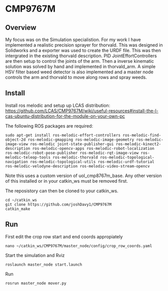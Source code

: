 # CMP9767M

## Overview
My focus was on the Simulation specialistion. For my work I have implemented a realistic precision sprayer for thorvald. This was designed in Solidworks and a exporter was used to create the URDF file. This was then intergrated in the existing thorvald description. PID JointEffortControllers are then setup to control the joints of the arm. Then a inverse kinematic solution was solved by hand and implemented in thorvald_arm. A simple HSV filter based weed detector is also implemented and a master node controls the arm and thorvald to move along rows and spray weeds.

## Install 
Install ros melodic and setup up LCAS distribution:
https://github.com/LCAS/CMP9767M/wiki/useful-resources#install-the-l-cas-ubuntu-distribution-for-the-module-on-your-own-pc

The following ROS packages are required:
```
sudo apt-get install ros-melodic-effort-controllers ros-melodic-find-object-2d ros-melodic-gmapping ros-melodic-image-geometry ros-melodic-image-view ros-melodic joint-state-publisher-gui ros-melodic-kinect2-description ros-melodic-opencv-apps ros-melodic-robot-localization ros-melodic-robot-pose-publisher ros-melodic-rqt-image-view ros-melodic-teleop-tools ros-melodic-thorvald ros-melodic-topological-navigation ros-melodic-topological-utils ros-melodic-urdf-tutorial ros-melodic-velodyne-description ros-melodic-video-stream-opencv
```

Note this uses a custom version of uol_cmp8767m_base. Any other version of this installed or in your catkin_ws must be removed first.

The reposistory can then be cloned to your catkin_ws.

```
cd ~/catkin_ws
git clone https://github.com/joshDavy1/CMP9767M
catkin_make
```

## Run
First edit the crop row start and end coords appropiately
```
nano ~/catkin_ws/CMP9767M/master_node/config/crop_row_coords.yaml
```
Start the simulation and Rviz
``` 
roslaunch master_node start.launch
```
Run
```
rosrun master_node mover.py
```
